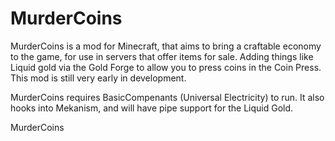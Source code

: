 MurderCoins
===========
MurderCoins is a mod for Minecraft, that aims to bring a craftable economy to the game, for use in servers
that offer items for sale. Adding things like Liquid gold via the Gold Forge to allow you to press coins 
in the Coin Press.  This mod is still very early in development.

MurderCoins requires BasicCompenants (Universal Electricity) to run.
It also hooks into Mekanism, and will have pipe support for the Liquid Gold.

MurderCoins

